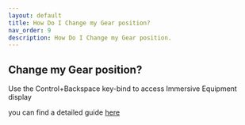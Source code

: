 ```yaml
---
layout: default
title: How Do I Change my Gear position?
nav_order: 9
description: How Do I Change my Gear position.
---
```


## Change my Gear position?

Use the Control+Backspace key-bind to access Immersive Equipment display

you can find a detailed guide [here](/11Deep-Dives/Immersive-Equipment-Display/)
